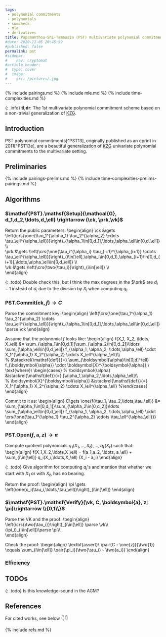 ```yaml
---
tags: 
 - polynomial commitments
 - polynomials
 - sumcheck
 - mle
 - derivatives
title: Papamanthou-Shi-Tamassia (PST) multivariate polynomial commitments
#date: 2020-11-05 20:45:59
#published: false
permalink: pst
#sidebar:
#    nav: cryptomat
#article_header:
#  type: cover
#  image:
#    src: /pictures/.jpg
---
```



{% include pairings.md %}
{% include mle.md %}
{% include time-complexities.md %}

<!-- Here you can define LaTeX macros -->
<div style="display: none;">$
\def\crs#1{\textcolor{green}{#1}}
$</div> <!-- $ -->

{: .info}
**tl;dr:** The 1st multivariate polynomial commitment scheme based on a non-trivial generalization of [KZG](/kzg).

<!--more-->

## Introduction

PST polynomial commitments[^PST13], originally published as an eprint in 2011[^PST13e], are a beautiful generalization of [KZG](/kzg) univariate polynomial commitments to the multivariate setting.

## Preliminaries

{% include pairings-prelims.md %}
{% include time-complexities-prelims-pairings.md %}

## Algorithms

### $\mathsf{PST}.\mathsf{Setup}(\mathcal{G}, d_1,d_2,\ldots,d_\ell) \rightarrow (\ck, \prk,\vk)$

Return the public parameters:
\begin{align}
\ck &\gets
\left(\crs{\one{\tau_1^{\alpha_1} \tau_2^{\alpha_2} \cdots \tau_\ell^{\alpha_\ell}}}\right)\_{\alpha_1\in[0,d_1],\ldots,\alpha_\ell\in[0,d_\ell]}
\\\\\
\prk &\gets
\left(\crs{\one{\tau_i^{\alpha_i} \tau_{i+1}^{\alpha_{i+1}} \cdots \tau_\ell^{\alpha_\ell}}}\right)\_{i\in[\ell],\alpha_i\in[0,d_1),\alpha_{i+1}\in[0,d_{i+1}],\ldots,\alpha_\ell\in[0,d_\ell]}
\\\\\
\vk &\gets
\left(\crs{\two{\tau_i}}\right)\_{i\in[\ell]}
\\\\\
\end{align}

{: .todo}
Double check this, but I think the max degrees in the $\prk$ are $d_i - 1$ instead of $d_i$ due to the division by $X_i$ when computing $q_i$.

### $\mathsf{PST}.\mathsf{Commit}(\mathsf{ck}, f) \rightarrow C$

Parse the commitment key:
\begin{align}
\left(\crs{\one{\tau_1^{\alpha_1} \tau_2^{\alpha_2} \cdots \tau_\ell^{\alpha_\ell}}}\right)\_{\alpha_1\in[0,d_1],\ldots,\alpha_\ell\in[0,d_\ell]} \parse \ck
\end{align}

Assume that the polynomial $f$ looks like:
\begin{align}
f(X_1, X_2, \ldots, X_\ell) 
 &= \sum_{\alpha_1\in[0,d_1]}\sum_{\alpha_2\in[0,d_2]}\ldots \sum_{\alpha_\ell\in[0,d_\ell]} f_{\alpha_1, \alpha_2, \ldots,\alpha_\ell} \cdot X_1^{\alpha_1} X_2^{\alpha_2} \cdots X_\ell^{\alpha_\ell}\\\\\
% &\stackrel{\mathsf{def}}{=} \sum_{\boldsymbol{\alpha}\in[0,d]^\ell} f_{\boldsymbol{\alpha}} \cdot \boldsymbol{X}^{\boldsymbol{\alpha}},\ \text{where}\ \begin{cases}
%  \boldsymbol{\alpha} &\stackrel{\mathsf{def}}{=} [\alpha_1,\alpha_2,\ldots,\alpha_\ell]\\\\\
%  \boldsymbol{X}^{\boldsymbol{\alpha}} &\stackrel{\mathsf{def}}{=} X_1^{\alpha_1} X_2^{\alpha_2} \cdots X_\ell^{\alpha_\ell}
%\end{cases}
\end{align}

Commit to it as:
\begin{align}
C\gets \one{f(\tau_1, \tau_2,\ldots,\tau_\ell)}
 &= \sum_{\alpha_1\in[0,d_1]}\sum_{\alpha_2\in[0,d_2]}\ldots \sum_{\alpha_\ell\in[0,d_\ell]} f_{\alpha_1, \alpha_2, \ldots,\alpha_\ell} \cdot \crs{\one{\tau_1^{\alpha_1} \tau_2^{\alpha_2} \cdots \tau_\ell^{\alpha_\ell}}}
\end{align}

### $\mathsf{PST}.\mathsf{Open}(f, \boldsymbol{a}, z)\rightarrow \pi$

Compute quotient polynomials $q_1(X_1,\ldots,X_\ell), \ldots, q_\ell(X_\ell)$ such that:
\begin{align}
f(X_1,X_2,\ldots,X_\ell) = f(a_1,a_2, \ldots, a_\ell) + \sum_{i\in[\ell]} q_i(X_i,\ldots,X_\ell) (X_i - a_i) 
\end{align}

{: .todo}
Give algorithm for computing $q_i$'s and mention that whether we start with $X_1$ or with $X_\ell$, has no bearing. 

Return the proof:
\begin{align}
\pi \gets \left(\one{q_i(\tau_i,\ldots,\tau_\ell)}\right)_{i\in[\ell]}
\end{align}

### $\mathsf{PST}.\mathsf{Verify}(\vk, C, \boldsymbol{a}, z; \pi)\rightarrow \\{0,1\\}$

Parse the VK and the proof:
\begin{align}
\left(\crs{\two{\tau_i}}\right)\_{i\in[\ell]} \parse \vk\\\\\
(\pi_i)_{i\in[\ell]}\parse \pi\\\\\
\end{align}

Check the proof:
\begin{align}
\textbf{assert}\ \pair{C - \one{z}}{\two{1}} \equals \sum_{i\in[\ell]} \pair{\pi_i}{\two{\tau_i} - \two{a_i}}
\end{align}

### Efficiency

## TODOs

{: .todo}
Is this knowledge-sound in the AGM?

## References

For cited works, see below 👇👇

{% include refs.md %}
